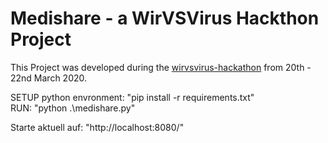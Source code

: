 # Medishare - a WirVSVirus Hackthon Project
This Project was developed during the [wirvsvirus-hackathon](https://wirvsvirushackathon.org/) from 20th - 22nd March 2020.

SETUP python envronment: "pip install -r requirements.txt"  
RUN: "python .\medishare.py"  

Starte aktuell auf: "http://localhost:8080/"
